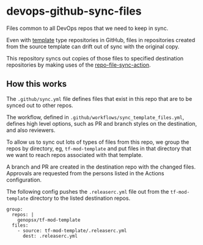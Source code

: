 # devops-github-sync-files
Files common to all DevOps repos that we need to keep in sync.

Even with [template](https://github.com/genopsx/tf-mod-template)  type repositories in GitHub, files in repositories created from the source template can drift out of sync with the original copy.

This repository syncs out copies of those files to specified destination repositories by making uses of the [repo-file-sync-action](https://github.com/genopsx/tf-mod-template).

## How this works

The `.github/sync.yml` file defines files that exist in this repo that are to be synced out to other repos.

The workflow, defined in `.github/workflows/sync_template_files.yml`, defines high level options, such as PR and branch styles on the destination, and also reviewers.

To allow us to sync out lots of types of files from this repo, we group the repos by directory, eg, `tf-mod-template` and put files in that directory that we want to reach repos associated with that template.

A branch and PR are created in the destination repo with the changed files.  Approvals are requested from the persons listed in the Actions configuration.

The following config pushes the `.releaserc.yml` file out from the `tf-mod-template` directory to the listed destination repos.
```
group:
  repos: |
    genopsx/tf-mod-template
  files:
    - source: tf-mod-template/.releaserc.yml
      dest: .releaserc.yml
```
